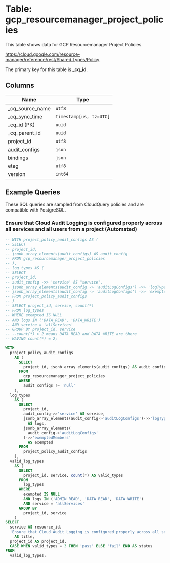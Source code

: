 # Table: gcp_resourcemanager_project_policies

This table shows data for GCP Resourcemanager Project Policies.

https://cloud.google.com/resource-manager/reference/rest/Shared.Types/Policy

The primary key for this table is **_cq_id**.

## Columns

| Name          | Type          |
| ------------- | ------------- |
|_cq_source_name|`utf8`|
|_cq_sync_time|`timestamp[us, tz=UTC]`|
|_cq_id (PK)|`uuid`|
|_cq_parent_id|`uuid`|
|project_id|`utf8`|
|audit_configs|`json`|
|bindings|`json`|
|etag|`utf8`|
|version|`int64`|

## Example Queries

These SQL queries are sampled from CloudQuery policies and are compatible with PostgreSQL.

### Ensure that Cloud Audit Logging is configured properly across all services and all users from a project (Automated)

```sql
-- WITH project_policy_audit_configs AS (
-- SELECT
-- project_id,
-- jsonb_array_elements(audit_configs) AS audit_config
-- FROM gcp_resourcemanager_project_policies
-- ),
-- log_types AS (
-- SELECT
-- project_id,
-- audit_config ->> 'service' AS "service",
-- jsonb_array_elements(audit_config -> 'auditLogConfigs') ->> 'logType' AS logs,
-- jsonb_array_elements(audit_config -> 'auditLogConfigs') ->> 'exemptedMembers' AS exempted
-- FROM project_policy_audit_configs
-- )
-- SELECT project_id, service, count(*)
-- FROM log_types
-- WHERE exempted IS NULL
-- AND logs IN ('DATA_READ', 'DATA_WRITE')
-- AND service = 'allServices'
-- GROUP BY project_id, service
-- --count(*) > 2 means DATA_READ and DATA_WRITE are there
-- HAVING count(*) = 2;

WITH
  project_policy_audit_configs
    AS (
      SELECT
        project_id, jsonb_array_elements(audit_configs) AS audit_config
      FROM
        gcp_resourcemanager_project_policies
      WHERE
        audit_configs != 'null'
    ),
  log_types
    AS (
      SELECT
        project_id,
        audit_config->>'service' AS service,
        jsonb_array_elements(audit_config->'auditLogConfigs')->>'logType'
          AS logs,
        jsonb_array_elements(
          audit_config->'auditLogConfigs'
        )->>'exemptedMembers'
          AS exempted
      FROM
        project_policy_audit_configs
    ),
  valid_log_types
    AS (
      SELECT
        project_id, service, count(*) AS valid_types
      FROM
        log_types
      WHERE
        exempted IS NULL
        AND logs IN ('ADMIN_READ', 'DATA_READ', 'DATA_WRITE')
        AND service = 'allServices'
      GROUP BY
        project_id, service
    )
SELECT
  service AS resource_id,
  'Ensure that Cloud Audit Logging is configured properly across all services and all users from a project (Automated)'
    AS title,
  project_id AS project_id,
  CASE WHEN valid_types = 3 THEN 'pass' ELSE 'fail' END AS status
FROM
  valid_log_types;
```


